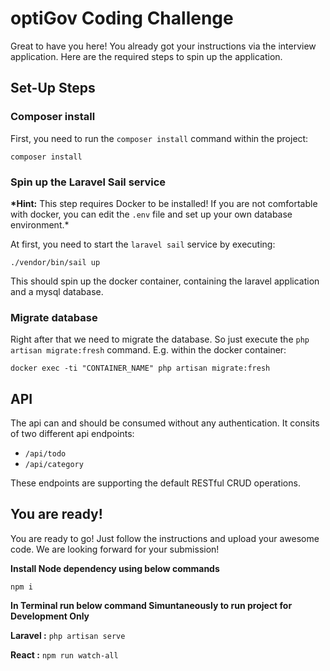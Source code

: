# optiGov Coding Challenge

Great to have you here! You already got your instructions via the interview application.
Here are the required steps to spin up the application.

## Set-Up Steps

### Composer install

First, you need to run the `composer install` command within the project:

```shell
composer install
```

### Spin up the Laravel Sail service

**\*Hint:** This step requires Docker to be installed! If you are not comfortable with docker, you can edit the `.env` file and set up your own database environment.\*

At first, you need to start the `laravel sail` service by executing:

```shell
./vendor/bin/sail up
```

This should spin up the docker container, containing the laravel application and a mysql database.

### Migrate database

Right after that we need to migrate the database.
So just execute the `php artisan migrate:fresh` command. E.g. within the docker container:

```shell
docker exec -ti "CONTAINER_NAME" php artisan migrate:fresh
```

## API

The api can and should be consumed without any authentication. It consits of two different api endpoints:

-   `/api/todo`
-   `/api/category`

These endpoints are supporting the default RESTful CRUD operations.

## You are ready!

You are ready to go! Just follow the instructions and upload your awesome code.
We are looking forward for your submission!

**Install Node dependency using below commands**

    npm i

**In Terminal run below command Simuntaneously to run project for Development Only**

**Laravel :** `php artisan serve`

**React :** `npm run watch-all`
